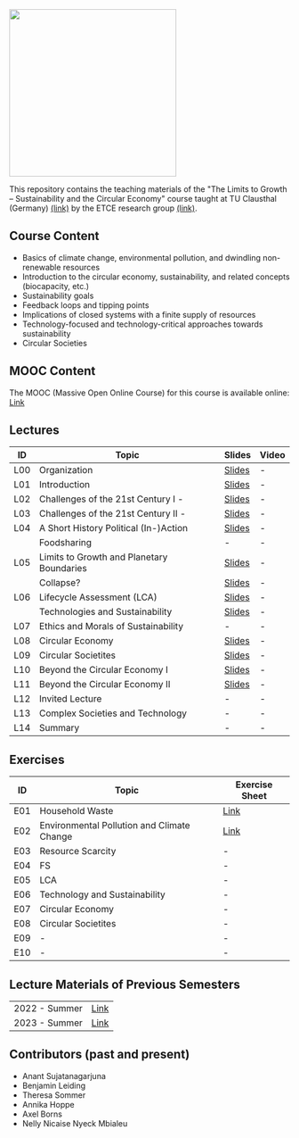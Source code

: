 <img src="https://www.presse.tu-clausthal.de/fileadmin/Presse/images/Corporate_Design/Logo/Logo_TUC_en_CMYK.jpg" width="300">

This repository contains the teaching materials of the "The Limits to Growth – Sustainability and the Circular Economy" course taught at TU Clausthal (Germany) [(link)](https://www.isse.tu-clausthal.de/en/) by the ETCE research group [(link)](https://etce-lab.com).

## Course Content

- Basics of climate change, environmental pollution, and dwindling non-renewable resources
- Introduction to the circular economy, sustainability, and related concepts (biocapacity, etc.)
- Sustainability goals
- Feedback loops and tipping points
- Implications of closed systems with a finite supply of resources
- Technology-focused and technology-critical approaches towards sustainability
- Circular Societies


## MOOC Content
The MOOC (Massive Open Online Course) for this course is available online: [Link](https://ltg.etce-lab.de/)

## Lectures

| ID  | Topic                                                      | Slides                                                           | Video                                                          |
|-----|------------------------------------------------------------|------------------------------------------------------------------|----------------------------------------------------------------|
| L00 | Organization                                               | [Slides](LTG-L00-Organization.pdf)                               | -                                                              |
| L01 | Introduction                                               | [Slides](LTG-L01-Introduction.pdf)                               | -                                                              |
| L02 | Challenges of the 21st Century I -                         | [Slides](LTG-L02-Challenges-I.pdf)                               | -                                                              |
| L03 | Challenges of the 21st Century II -                        | [Slides](LTG-L03-Challenges-II.pdf)                              | -                                                              |
| L04 | A Short History Political (In-)Action                      | [Slides](LTG-L04-Sustainability-and-Political-(In-)Action.pdf)   | -                                                              |
|     | Foodsharing                                                | -                                                                | -                                                              |
| L05 | Limits to Growth and Planetary Boundaries                  | [Slides](LTG-L05a-Limits-to-Growth-and-Planetary-Boundaries.pdf) | -                                                              |
|     | Collapse?                                                  | [Slides](LTG-L05b-Bonus-Collapse.pdf)                            | -                                                              |
| L06 | Lifecycle Assessment (LCA)                                 | [Slides](LTG-L06-Lifecycle-Assessment.pdf)                       | -                                                              |
|     | Technologies and Sustainability                            |  [Slides](LTG-L07-Technology.pdf)                                |  -                                                             |
| L07 | Ethics and Morals of Sustainability                        |    -                                                             | -                                                              |
| L08 | Circular Economy                                           | [Slides](LTG-L08-Circular-Economy.pdf)                           | -                                                              |
| L09 | Circular Societites                                        | [Slides](LTG-L09-Circular-Societies.pdf)                         | -                                                              |
| L10 | Beyond the Circular Economy I                              | [Slides](LTG-L10-Beyond-the-Circular-Economy--Part-1.pdf)        | -                                                              |
| L11 | Beyond the Circular Economy II                             | [Slides](LTG-L11-Beyond-the-Circular-Economy--Part-2.pdf)        | -                                                              |
| L12 | Invited Lecture                                            | -                                                                | -                                                              |
| L13 | Complex Societies and Technology                           | -                                                                | -                                                              |
| L14 | Summary                                                    | -                                                                | -                                                              |



## Exercises

| ID    | Topic                                   | Exercise Sheet                                     |
|-------|-----------------------------------------|----------------------------------------------------|
| E01   | Household Waste                         | [Link](Exercises/E01-Household-Waste.pdf)          |
| E02   | Environmental Pollution and Climate Change | [Link](Exercises/E02-EnvironmentalPollution.pdf)  |
| E03   | Resource Scarcity                       | -                                                 |
| E04   | FS                                      |  -                            |
| E05   | LCA                                     | -                             |
| E06   | Technology and Sustainability            | -                            |
| E07   | Circular Economy                        | -                             |
| E08   | Circular Societites                     | -                             |
| E09   | -                         | -                                                  |
| E10   | -                         | -                                                  |



## Lecture Materials of Previous Semesters

|                |                                         | 
|----------------|-----------------------------------------|
| 2022 - Summer  | [Link](0_ARCHIVE/Summer-2022/README.md) |
| 2023 - Summer  | [Link](0_ARCHIVE/Summer-2023/README.md) |


## Contributors (past and present)
- Anant Sujatanagarjuna
- Benjamin Leiding
- Theresa Sommer
- Annika Hoppe
- Axel Borns
- Nelly Nicaise Nyeck Mbialeu
